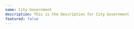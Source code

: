 ```yaml
---
name: City Government
description: This is the description for City Government
featured: false
---
```

